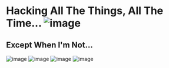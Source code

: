 # Hacking All The Things, All The Time... ![image](https://user-images.githubusercontent.com/26283277/236602265-ef9d507c-5bd2-40b8-90df-1bd847b7ec77.png)
## Except When I'm Not...
![image](https://user-images.githubusercontent.com/26283277/236602410-a314fc04-1132-4ab6-857c-0b9e61392e08.png)
![image](https://user-images.githubusercontent.com/26283277/236602480-cf369a6b-2fcd-4bd9-a729-02b9dd3b1de5.png)
![image](https://user-images.githubusercontent.com/26283277/236602492-96029054-0ade-4a29-850b-b618baa6d9fc.png)
![image](https://user-images.githubusercontent.com/26283277/236602509-38836ccc-70b6-4b7a-b465-016ad310a58a.png)


<!--
**B0rk/B0rk** is a ✨ _special_ ✨ repository because its `README.md` (this file) appears on your GitHub profile.

Here are some ideas to get you started:

- 🔭 I’m currently working on ...
- 🌱 I’m currently learning ...
- 👯 I’m looking to collaborate on ...
- 🤔 I’m looking for help with ...
- 💬 Ask me about ...
- 📫 How to reach me: ...
- 😄 Pronouns: ...
- ⚡ Fun fact: ...
-->
